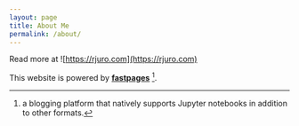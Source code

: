 ```yaml
---
layout: page
title: About Me
permalink: /about/
---
```


Read more at ![https://rjuro.com](https://rjuro.com)

This website is powered by **[fastpages](https://github.com/fastai/fastpages)** [^1].



[^1]:a blogging platform that natively supports Jupyter notebooks in addition to other formats.
